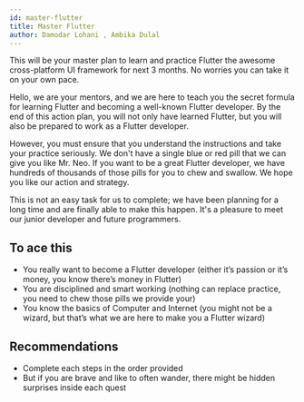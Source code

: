 ```yaml
---
id: master-flutter
title: Master Flutter
author: Damodar Lohani , Ambika Dulal
---
```


This will be your master plan to learn and practice Flutter the awesome cross-platform UI framework for next 3 months. No worries you can take it on your own pace.

Hello, we are your mentors, and we are here to teach you the secret formula for learning Flutter and becoming a well-known Flutter developer. By the end of this action plan, you will not only have learned Flutter, but you will also be prepared to work as a Flutter developer.

However, you must ensure that you understand the instructions and take your practice seriously. We don't have a single blue or red pill that we can give you like Mr. Neo. If you want to be a great Flutter developer, we have hundreds of thousands of those pills for you to chew and swallow. We hope you like our action and strategy.

This is not an easy task for us to complete; we have been planning for a long time and are finally able to make this happen. It's a pleasure to meet our junior developer and future programmers.

## To ace this

- You really want to become a Flutter developer (either it’s passion or it’s money, you know there’s
  money in Flutter)
- You are disciplined and smart working (nothing can replace practice, you need to chew those pills
  we provide your)
- You know the basics of Computer and Internet (you might not be a wizard, but that’s what we are
  here to make you a Flutter wizard)

## Recommendations

- Complete each steps in the order provided
- But if you are brave and like to often wander, there might be hidden surprises inside each quest
